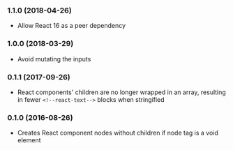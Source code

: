 ### 1.1.0 (2018-04-26)

* Allow React 16 as a peer dependency

### 1.0.0 (2018-03-29)

* Avoid mutating the inputs

### 0.1.1 (2017-09-26)

* React components' children are no longer wrapped in an array,
  resulting in fewer `<!--react-text-->` blocks when stringified

### 0.1.0 (2016-08-26)

* Creates React component nodes without children if node tag is a void element
